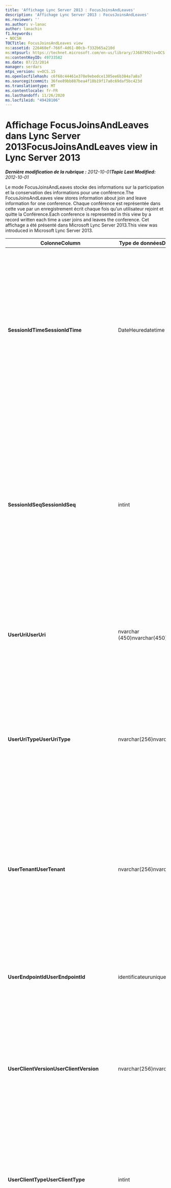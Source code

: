 ```yaml
---
title: 'Affichage Lync Server 2013 : FocusJoinsAndLeaves'
description: 'Affichage Lync Server 2013 : FocusJoinsAndLeaves'
ms.reviewer: ''
ms.author: v-lanac
author: lanachin
f1.keywords:
- NOCSH
TOCTitle: FocusJoinsAndLeaves view
ms:assetid: 226460ef-766f-4d61-80cb-f332b65a210d
ms:mtpsurl: https://technet.microsoft.com/en-us/library/JJ687992(v=OCS.15)
ms:contentKeyID: 49733582
ms.date: 07/23/2014
manager: serdars
mtps_version: v=OCS.15
ms.openlocfilehash: c6f68c44461e378e9ebedce1305ee6b384a7a8a7
ms.sourcegitcommit: 36fee89bb887bea4f18b19f17a8c69daf5bc423d
ms.translationtype: MT
ms.contentlocale: fr-FR
ms.lasthandoff: 11/26/2020
ms.locfileid: "49428106"
---
```

# <a name="focusjoinsandleaves-view-in-lync-server-2013"></a><span data-ttu-id="20de6-103">Affichage FocusJoinsAndLeaves dans Lync Server 2013</span><span class="sxs-lookup"><span data-stu-id="20de6-103">FocusJoinsAndLeaves view in Lync Server 2013</span></span>

<div data-xmlns="http://www.w3.org/1999/xhtml">

<div class="topic" data-xmlns="http://www.w3.org/1999/xhtml" data-msxsl="urn:schemas-microsoft-com:xslt" data-cs="https://msdn.microsoft.com/">

<div data-asp="https://msdn2.microsoft.com/asp">



</div>

<div id="mainSection">

<div id="mainBody"><span data-ttu-id="20de6-104">

<span> </span></span><span class="sxs-lookup"><span data-stu-id="20de6-104">

<span> </span></span></span>

<span data-ttu-id="20de6-105">_**Dernière modification de la rubrique :** 2012-10-01_</span><span class="sxs-lookup"><span data-stu-id="20de6-105">_**Topic Last Modified:** 2012-10-01_</span></span>

<span data-ttu-id="20de6-106">Le mode FocusJoinsAndLeaves stocke des informations sur la participation et la conservation des informations pour une conférence.</span><span class="sxs-lookup"><span data-stu-id="20de6-106">The FocusJoinsAndLeaves view stores information about join and leave information for one conference.</span></span> <span data-ttu-id="20de6-107">Chaque conférence est représentée dans cette vue par un enregistrement écrit chaque fois qu’un utilisateur rejoint et quitte la Conférence.</span><span class="sxs-lookup"><span data-stu-id="20de6-107">Each conference is represented in this view by a record written each time a user joins and leaves the conference.</span></span> <span data-ttu-id="20de6-108">Cet affichage a été présenté dans Microsoft Lync Server 2013.</span><span class="sxs-lookup"><span data-stu-id="20de6-108">This view was introduced in Microsoft Lync Server 2013.</span></span>


<table>
<colgroup>
<col style="width: 33%" />
<col style="width: 33%" />
<col style="width: 33%" />
</colgroup>
<thead>
<tr class="header">
<th><span data-ttu-id="20de6-109">Colonne</span><span class="sxs-lookup"><span data-stu-id="20de6-109">Column</span></span></th>
<th><span data-ttu-id="20de6-110">Type de données</span><span class="sxs-lookup"><span data-stu-id="20de6-110">Data Type</span></span></th>
<th><span data-ttu-id="20de6-111">Détails</span><span class="sxs-lookup"><span data-stu-id="20de6-111">Details</span></span></th>
</tr>
</thead>
<tbody>
<tr class="odd">
<td><p><span data-ttu-id="20de6-112"><strong>SessionIdTime</strong></span><span class="sxs-lookup"><span data-stu-id="20de6-112"><strong>SessionIdTime</strong></span></span></p></td>
<td><p><span data-ttu-id="20de6-113">DateHeure</span><span class="sxs-lookup"><span data-stu-id="20de6-113">datetime</span></span></p></td>
<td><p><span data-ttu-id="20de6-114">Durée de l’instance de conférence.</span><span class="sxs-lookup"><span data-stu-id="20de6-114">Time of conference instance.</span></span> <span data-ttu-id="20de6-115">Utilisé conjointement avec SessionIdSeq pour identifier de manière unique une instance de conférence.</span><span class="sxs-lookup"><span data-stu-id="20de6-115">Used in conjunction with SessionIdSeq to uniquely identify a conference instance.</span></span> <span data-ttu-id="20de6-116">Pour plus d’informations, voir le <a href="lync-server-2013-conferences-table.md">tableau conférences dans Lync Server 2013</a> .</span><span class="sxs-lookup"><span data-stu-id="20de6-116">See the <a href="lync-server-2013-conferences-table.md">Conferences table in Lync Server 2013</a> for more information.</span></span></p></td>
</tr>
<tr class="even">
<td><p><span data-ttu-id="20de6-117"><strong>SessionIdSeq</strong></span><span class="sxs-lookup"><span data-stu-id="20de6-117"><strong>SessionIdSeq</strong></span></span></p></td>
<td><p><span data-ttu-id="20de6-118">int</span><span class="sxs-lookup"><span data-stu-id="20de6-118">int</span></span></p></td>
<td><p><span data-ttu-id="20de6-119">Numéro d’identification pour identifier l’instance de conférence.</span><span class="sxs-lookup"><span data-stu-id="20de6-119">ID number to identify the conference instance.</span></span> <span data-ttu-id="20de6-120">Utilisé conjointement avec SessionIdTime pour identifier de manière unique une instance de conférence.</span><span class="sxs-lookup"><span data-stu-id="20de6-120">Used in conjunction with SessionIdTime to uniquely identify a conference instance.</span></span> <span data-ttu-id="20de6-121">Pour plus d’informations, voir le <a href="lync-server-2013-conferences-table.md">tableau conférences dans Lync Server 2013</a> .</span><span class="sxs-lookup"><span data-stu-id="20de6-121">See the <a href="lync-server-2013-conferences-table.md">Conferences table in Lync Server 2013</a> for more information.</span></span></p></td>
</tr>
<tr class="odd">
<td><p><span data-ttu-id="20de6-122"><strong>UserUri</strong></span><span class="sxs-lookup"><span data-stu-id="20de6-122"><strong>UserUri</strong></span></span></p></td>
<td><p><span data-ttu-id="20de6-123">nvarchar (450)</span><span class="sxs-lookup"><span data-stu-id="20de6-123">nvarchar(450)</span></span></p></td>
<td><p><span data-ttu-id="20de6-124">URI de l’utilisateur qui a capturé les informations de conférence jointes.</span><span class="sxs-lookup"><span data-stu-id="20de6-124">URI of the user whose conference join/leave information was captured.</span></span></p></td>
</tr>
<tr class="even">
<td><p><span data-ttu-id="20de6-125"><strong>UserUriType</strong></span><span class="sxs-lookup"><span data-stu-id="20de6-125"><strong>UserUriType</strong></span></span></p></td>
<td><p><span data-ttu-id="20de6-126">nvarchar(256)</span><span class="sxs-lookup"><span data-stu-id="20de6-126">nvarchar(256)</span></span></p></td>
<td><p><span data-ttu-id="20de6-127">Type d’URI de l’utilisateur qui a capturé les informations de conférence jointes.</span><span class="sxs-lookup"><span data-stu-id="20de6-127">Type of URI of the user whose conference join/leave information was captured.</span></span> <span data-ttu-id="20de6-128">Pour plus d’informations, voir la <a href="lync-server-2013-uritypes-table.md">table UriTypes dans Lync Server 2013</a> .</span><span class="sxs-lookup"><span data-stu-id="20de6-128">See the <a href="lync-server-2013-uritypes-table.md">UriTypes table in Lync Server 2013</a> for more information.</span></span></p></td>
</tr>
<tr class="odd">
<td><p><span data-ttu-id="20de6-129"><strong>UserTenant</strong></span><span class="sxs-lookup"><span data-stu-id="20de6-129"><strong>UserTenant</strong></span></span></p></td>
<td><p><span data-ttu-id="20de6-130">nvarchar(256)</span><span class="sxs-lookup"><span data-stu-id="20de6-130">nvarchar(256)</span></span></p></td>
<td><p><span data-ttu-id="20de6-131">Client de l’utilisateur qui a capturé des informations de conférence jointes.</span><span class="sxs-lookup"><span data-stu-id="20de6-131">Tenant of the user whose conference join/leave information was captured.</span></span> <span data-ttu-id="20de6-132">Pour plus d’informations, voir la <a href="lync-server-2013-tenants-table.md">table locataires dans Lync Server 2013</a> .</span><span class="sxs-lookup"><span data-stu-id="20de6-132">See the <a href="lync-server-2013-tenants-table.md">Tenants table in Lync Server 2013</a> for more information.</span></span></p></td>
</tr>
<tr class="even">
<td><p><span data-ttu-id="20de6-133"><strong>UserEndpointId</strong></span><span class="sxs-lookup"><span data-stu-id="20de6-133"><strong>UserEndpointId</strong></span></span></p></td>
<td><p><span data-ttu-id="20de6-134">identificateur</span><span class="sxs-lookup"><span data-stu-id="20de6-134">uniqueidentifier</span></span></p></td>
<td><p><span data-ttu-id="20de6-135">Identificateur unique de l’utilisateur qui a capturé les informations de conférence jointes.</span><span class="sxs-lookup"><span data-stu-id="20de6-135">Unique identifier of the user whose conference join/leave information was captured.</span></span></p></td>
</tr>
<tr class="odd">
<td><p><span data-ttu-id="20de6-136"><strong>UserClientVersion</strong></span><span class="sxs-lookup"><span data-stu-id="20de6-136"><strong>UserClientVersion</strong></span></span></p></td>
<td><p><span data-ttu-id="20de6-137">nvarchar(256)</span><span class="sxs-lookup"><span data-stu-id="20de6-137">nvarchar(256)</span></span></p></td>
<td><p><span data-ttu-id="20de6-138">Version du client utilisée par l’utilisateur et qui a capturé les informations de conférence jointes.</span><span class="sxs-lookup"><span data-stu-id="20de6-138">Version of client used by the user whose conference join/leave information was captured.</span></span></p></td>
</tr>
<tr class="even">
<td><p><span data-ttu-id="20de6-139"><strong>UserClientType</strong></span><span class="sxs-lookup"><span data-stu-id="20de6-139"><strong>UserClientType</strong></span></span></p></td>
<td><p><span data-ttu-id="20de6-140">int</span><span class="sxs-lookup"><span data-stu-id="20de6-140">int</span></span></p></td>
<td><p><span data-ttu-id="20de6-141">Client utilisé par l’utilisateur et qui a capturé des informations de conférence jointes.</span><span class="sxs-lookup"><span data-stu-id="20de6-141">Client used by the user whose conference join/leave information was captured.</span></span> <span data-ttu-id="20de6-142">Pour plus d’informations, voir <a href="lync-server-2013-useragentdef-table.md">table UserAgentDef dans Lync Server 2013</a> .</span><span class="sxs-lookup"><span data-stu-id="20de6-142">See <a href="lync-server-2013-useragentdef-table.md">UserAgentDef table in Lync Server 2013</a> for more details.</span></span></p></td>
</tr>
<tr class="odd">
<td><p><span data-ttu-id="20de6-143"><strong>UserClientCategory</strong></span><span class="sxs-lookup"><span data-stu-id="20de6-143"><strong>UserClientCategory</strong></span></span></p></td>
<td><p><span data-ttu-id="20de6-144">nvarchar (64)</span><span class="sxs-lookup"><span data-stu-id="20de6-144">nvarchar(64)</span></span></p></td>
<td><p><span data-ttu-id="20de6-145">Nom de la catégorie du client utilisée par l’utilisateur et ayant capturé des informations de conférence.</span><span class="sxs-lookup"><span data-stu-id="20de6-145">Name of the category of the client used by the user whose conference join/leave information was captured.</span></span></p></td>
</tr>
<tr class="even">
<td><p><span data-ttu-id="20de6-146"><strong>FocusUserInstance</strong></span><span class="sxs-lookup"><span data-stu-id="20de6-146"><strong>FocusUserInstance</strong></span></span></p></td>
<td><p><span data-ttu-id="20de6-147">int</span><span class="sxs-lookup"><span data-stu-id="20de6-147">int</span></span></p></td>
<td></td>
</tr>
<tr class="odd">
<td><p><span data-ttu-id="20de6-148"><strong>IsuserInternal</strong></span><span class="sxs-lookup"><span data-stu-id="20de6-148"><strong>IsuserInternal</strong></span></span></p></td>
<td><p><span data-ttu-id="20de6-149">bit</span><span class="sxs-lookup"><span data-stu-id="20de6-149">bit</span></span></p></td>
<td><p><span data-ttu-id="20de6-150">Bit qui indique si l’utilisateur est ou non un utilisateur interne.</span><span class="sxs-lookup"><span data-stu-id="20de6-150">Bit that represents whether the user is an internal user or not.</span></span></p></td>
</tr>
<tr class="even">
<td><p><span data-ttu-id="20de6-151"><strong>DialogSessionIdTime</strong></span><span class="sxs-lookup"><span data-stu-id="20de6-151"><strong>DialogSessionIdTime</strong></span></span></p></td>
<td><p><span data-ttu-id="20de6-152">DateHeure</span><span class="sxs-lookup"><span data-stu-id="20de6-152">datetime</span></span></p></td>
<td><p><span data-ttu-id="20de6-153">Durée de la demande de session.</span><span class="sxs-lookup"><span data-stu-id="20de6-153">Time of session request.</span></span> <span data-ttu-id="20de6-154">Utilisé conjointement avec SessionIdSeq pour identifier une session de manière unique.</span><span class="sxs-lookup"><span data-stu-id="20de6-154">Used in conjunction with SessionIdSeq to uniquely identify a session.</span></span> <span data-ttu-id="20de6-155">Pour plus d’informations, voir le <a href="lync-server-2013-dialogs-table.md">tableau des boîtes de dialogue dans Lync Server 2013</a> .</span><span class="sxs-lookup"><span data-stu-id="20de6-155">See the <a href="lync-server-2013-dialogs-table.md">Dialogs table in Lync Server 2013</a> for more information.</span></span></p></td>
</tr>
<tr class="odd">
<td><p><span data-ttu-id="20de6-156"><strong>DialogSessionIdSeq</strong></span><span class="sxs-lookup"><span data-stu-id="20de6-156"><strong>DialogSessionIdSeq</strong></span></span></p></td>
<td><p><span data-ttu-id="20de6-157">int</span><span class="sxs-lookup"><span data-stu-id="20de6-157">int</span></span></p></td>
<td><p><span data-ttu-id="20de6-158">Si un utilisateur ouvre une session sur plusieurs ordinateurs ou appareils en même temps, UserInstance est utilisé pour identifier de façon unique la combinaison utilisateur/appareil.</span><span class="sxs-lookup"><span data-stu-id="20de6-158">If a user is logged on at multiple computers or devices at the same time, UserInstance is used to uniquely identify the user/device combination.</span></span></p></td>
</tr>
<tr class="even">
<td><p><span data-ttu-id="20de6-159"><strong>DialogId</strong></span><span class="sxs-lookup"><span data-stu-id="20de6-159"><strong>DialogId</strong></span></span></p></td>
<td><p><span data-ttu-id="20de6-160">varchar (775)</span><span class="sxs-lookup"><span data-stu-id="20de6-160">varchar(775)</span></span></p></td>
<td><p><span data-ttu-id="20de6-161">ID de la boîte de dialogue SIP de la session.</span><span class="sxs-lookup"><span data-stu-id="20de6-161">SIP dialog ID of the session.</span></span> <span data-ttu-id="20de6-162">Le format est : boîte de dialogue ; de-balise ; à balise.</span><span class="sxs-lookup"><span data-stu-id="20de6-162">The format is: dialog;from-tag;to-tag.</span></span></p></td>
</tr>
<tr class="odd">
<td><p><span data-ttu-id="20de6-163"><strong>UserJoinTime</strong></span><span class="sxs-lookup"><span data-stu-id="20de6-163"><strong>UserJoinTime</strong></span></span></p></td>
<td><p><span data-ttu-id="20de6-164">DateHeure</span><span class="sxs-lookup"><span data-stu-id="20de6-164">datetime</span></span></p></td>
<td><p><span data-ttu-id="20de6-165">Temps pendant lequel l’utilisateur a rejoint la Conférence.</span><span class="sxs-lookup"><span data-stu-id="20de6-165">Time that the user joined the conference.</span></span></p></td>
</tr>
<tr class="even">
<td><p><span data-ttu-id="20de6-166"><strong>UserLeaveTime</strong></span><span class="sxs-lookup"><span data-stu-id="20de6-166"><strong>UserLeaveTime</strong></span></span></p></td>
<td><p><span data-ttu-id="20de6-167">DateHeure</span><span class="sxs-lookup"><span data-stu-id="20de6-167">datetime</span></span></p></td>
<td><p><span data-ttu-id="20de6-168">Temps pendant lequel l’utilisateur a quitté la Conférence.</span><span class="sxs-lookup"><span data-stu-id="20de6-168">Time that the user left the conference.</span></span></p></td>
</tr>
<tr class="odd">
<td><p><span data-ttu-id="20de6-169"><strong>UserRole</strong></span><span class="sxs-lookup"><span data-stu-id="20de6-169"><strong>UserRole</strong></span></span></p></td>
<td><p><span data-ttu-id="20de6-170">nvarchar(256)</span><span class="sxs-lookup"><span data-stu-id="20de6-170">nvarchar(256)</span></span></p></td>
<td><p><span data-ttu-id="20de6-171">Le rôle de l’utilisateur dans la Conférence, tel que le présentateur ou le participant.</span><span class="sxs-lookup"><span data-stu-id="20de6-171">User’s role in the conference, such as Presenter or Attendee.</span></span></p></td>
</tr>
</tbody>
</table><span data-ttu-id="20de6-172">


</div>

<span> </span>

</div>

</div>

</span><span class="sxs-lookup"><span data-stu-id="20de6-172">


</div>

<span> </span>

</div>

</div>

</span></span></div>

